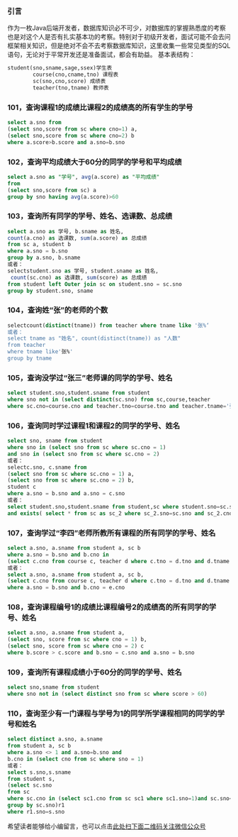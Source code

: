 ### 引言
作为一枚Java后端开发者，数据库知识必不可少，对数据库的掌握熟悉度的考察也是对这个人是否有扎实基本功的考察。特别对于初级开发者，面试可能不会去问框架相关知识，但是绝对不会不去考察数据库知识，这里收集一些常见类型的SQL语句，无论对于平常开发还是准备面试，都会有助益。
基本表结构：
```sql
student(sno,sname,sage,ssex)学生表
        course(cno,cname,tno) 课程表
        sc(sno,cno,score) 成绩表
        teacher(tno,tname) 教师表
```

### 101，查询课程1的成绩比课程2的成绩高的所有学生的学号
```sql
select a.sno from
(select sno,score from sc where cno=1) a,
(select sno,score from sc where cno=2) b
where a.score>b.score and a.sno=b.sno
```

### 102，查询平均成绩大于60分的同学的学号和平均成绩
```sql
select a.sno as "学号", avg(a.score) as "平均成绩" 
from
(select sno,score from sc) a 
group by sno having avg(a.score)>60
```

### 103，查询所有同学的学号、姓名、选课数、总成绩
```sql
select a.sno as 学号, b.sname as 姓名,
count(a.cno) as 选课数, sum(a.score) as 总成绩
from sc a, student b
where a.sno = b.sno
group by a.sno, b.sname
或者：
selectstudent.sno as 学号, student.sname as 姓名,
 count(sc.cno) as 选课数, sum(score) as 总成绩
from student left Outer join sc on student.sno = sc.sno
group by student.sno, sname
```

### 104，查询姓“张”的老师的个数
```sql
selectcount(distinct(tname)) from teacher where tname like '张%‘
或者：
select tname as "姓名", count(distinct(tname)) as "人数" 
from teacher 
where tname like'张%'
group by tname
```

### 105，查询没学过“张三”老师课的同学的学号、姓名
```sql
select student.sno,student.sname from student
where sno not in (select distinct(sc.sno) from sc,course,teacher
where sc.cno=course.cno and teacher.tno=course.tno and teacher.tname='张三')
```

### 106，查询同时学过课程1和课程2的同学的学号、姓名
```sql
select sno, sname from student
where sno in (select sno from sc where sc.cno = 1)
and sno in (select sno from sc where sc.cno = 2)
或者：
selectc.sno, c.sname from
(select sno from sc where sc.cno = 1) a,
(select sno from sc where sc.cno = 2) b,
student c
where a.sno = b.sno and a.sno = c.sno
或者：
select student.sno,student.sname from student,sc where student.sno=sc.sno and sc.cno=1
and exists( select * from sc as sc_2 where sc_2.sno=sc.sno and sc_2.cno=2)
```

### 107，查询学过“李四”老师所教所有课程的所有同学的学号、姓名
```sql
select a.sno, a.sname from student a, sc b
where a.sno = b.sno and b.cno in
(select c.cno from course c, teacher d where c.tno = d.tno and d.tname = '李四')
或者：
select a.sno, a.sname from student a, sc b,
(select c.cno from course c, teacher d where c.tno = d.tno and d.tname = '李四') e
where a.sno = b.sno and b.cno = e.cno
```

### 108，查询课程编号1的成绩比课程编号2的成绩高的所有同学的学号、姓名
```sql
select a.sno, a.sname from student a,
(select sno, score from sc where cno = 1) b,
(select sno, score from sc where cno = 2) c
where b.score > c.score and b.sno = c.sno and a.sno = b.sno
```

### 109，查询所有课程成绩小于60分的同学的学号、姓名
```sql
select sno,sname from student
where sno not in (select distinct sno from sc where score > 60)
```

### 110，查询至少有一门课程与学号为1的同学所学课程相同的同学的学号和姓名
```sql
select distinct a.sno, a.sname
from student a, sc b
where a.sno <> 1 and a.sno=b.sno and
b.cno in (select cno from sc where sno = 1)
或者：
select s.sno,s.sname 
from student s,
(select sc.sno 
from sc
where sc.cno in (select sc1.cno from sc sc1 where sc1.sno=1)and sc.sno<>1
group by sc.sno)r1
where r1.sno=s.sno
```

希望读者能够给小编留言，也可以点击[此处扫下面二维码关注微信公众号](https://www.ycbbs.vip/?p=28 "此处扫下面二维码关注微信公众号")